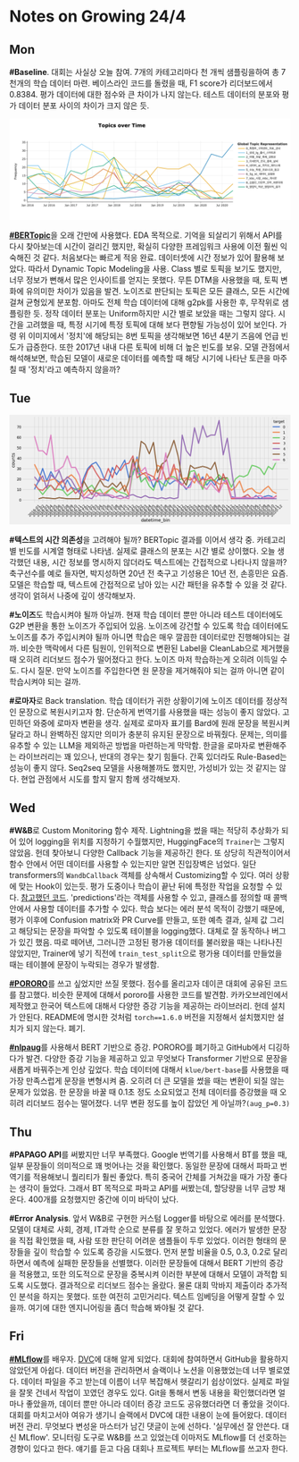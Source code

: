 # Notes on Growing 24/4

## Mon

**#Baseline**. 대회는 사실상 오늘 참여. 7개의 카테고리마다 천 개씩 샘플링을하여 총 7천개의 학습 데이터 마련. 베이스라인 코드를 돌렸을 때, F1 score가 리더보드에서 0.8384. 평가 데이터에 대한 점수와 큰 차이가 나지 않는다. 테스트 데이터의 분포와 평가 데이터 분포 사이의 차이가 크지 않은 듯.  

![BERTopic](./bertopic.png)

[**#BERTopic**](https://maartengr.github.io/BERTopic/index.html)을 오래 간만에 사용했다. EDA 목적으로. 기억을 되살리기 위해서 API를 다시 찾아보는데 시간이 걸리긴 했지만, 확실히 다양한 프레임워크 사용에 이전 훨씬 익숙해진 것 같다. 처음보다는 빠르게 적응 완료. 데이터셋에 시간 정보가 있어 활용해 보았다. 따라서 Dynamic Topic Modeling을 사용. Class 별로 토픽을 보기도 했지만, 너무 정보가 뻔해서 많은 인사이트를 얻지는 못했다. 무튼 DTM을 사용했을 때, 토픽 변화에 유의미한 차이가 있음을 발견. 노이즈로 판단되는 토픽은 모든 클래스, 모든 시간에 걸쳐 균형있게 분포함. 아마도 전체 학습 데이터에 대해 g2pk를 사용한 후, 무작위로 샘플링한 듯. 정작 데이터 분포는 Uniform하지만 시간 별로 보았을 때는 그렇지 않다. 시간을 고려했을 때, 특정 시기에 특정 토픽에 대해 보다 편향될 가능성이 있어 보인다. 가령 위 이미지에서 '정치'에 해당되는 8번 토픽을 생각해보면 16년 4분기 즈음에 언급 빈도가 급증한다. 또한 2017년 내내 다른 토픽에 비해 더 높은 빈도를 보유. 모델 관점에서 해석해보면, 학습된 모델이 새로운 데이터를 예측할 때 해당 시기에 나타난 토큰을 마주칠 때 '정치'라고 예측하지 않을까?    

##   
  
## Tue

![EDA](./eda.png)

**#텍스트의 시간 의존성**을 고려해야 될까? BERTopic 결과를 이어서 생각 중. 카테고리별 빈도를 시계열 형태로 나타냄. 실제로 클래스의 분포는 시간 별로 상이했다. 오늘 생각했던 내용, 시간 정보를 명시하지 않더라도 텍스트에는 간접적으로 나타나지 않을까? 축구선수를 예로 들자면, 박지성하면 20년 전 축구고 기성용은 10년 전, 손흥민은 요즘. 모델은 학습할 때, 텍스트에 간접적으로 남아 있는 시간 패턴을 유추할 수 있을 것 같다. 생각이 얽혀서 나중에 깊이 생각해보자.   

**#노이즈**도 학습시켜야 될까 아닐까. 현재 학습 데이터 뿐만 아니라 테스트 데이터에도 G2P 변환을 통한 노이즈가 주입되어 있음. 노이즈에 강건할 수 있도록 학습 데이터에도 노이즈를 추가 주입시켜야 될까 아니면 학습은 매우 깔끔한 데이터로만 진행해야되는 걸까. 비슷한 맥락에서 다른 팀원이, 인위적으로 변환된 Label을 CleanLab으로 제거했을 때 오히려 리더보드 점수가 떨어졌다고 한다. 노이즈 마저 학습하는게 오히려 이득일 수도. 다시 질문. 만약 노이즈를 주입한다면 원 문장을 제거해줘야 되는 걸까 아니면 같이 학습시켜야 되는 걸까.  

**#로마자**로 Back translation. 학습 데이터가 귀한 상황이기에 노이즈 데이터를 정상적인 문장으로 복원시키고자 함. 단순하게 번역기를 사용했을 때는 성능이 좋지 않았다. 고민하던 와중에 로마자 변환을 생각. 실제로 로마자 표기를 Bard에 원래 문장을 복원시켜달라고 하니 완벽하진 않지만 의미가 충분히 유지된 문장으로 바꿔줬다. 문제는, 의미를 유추할 수 있는 LLM을 제외하곤 방법을 마련하는게 막막함. 한글을 로마자로 변환해주는 라이브러리는 꽤 있으나, 반대의 경우는 찾기 힘들다. 간혹 있더라도 Rule-Based는 성능이 좋지 않다. Seq2seq 모델을 사용해볼까도 했지만, 가성비가 있는 것 같지는 않다. 현업 관점에서 시도를 할지 말지 함께 생각해보자.    

##   
  
## Wed

**#W&B**로 Custom Monitoring 함수 제작. Lightning을 썼을 때는 적당히 추상화가 되어 있어 logging을 위치를 지정하기 수월했지만, HuggingFace의 `Trainer`는 그렇지 않았음. 헌데 찾아보니 다양한 Callback 기능을 제공하긴 한다. 또 상당히 직관적이어서 함수 안에서 어떤 데이터를 사용할 수 있는지만 알면 진입장벽은 넘었다. 일단 transformers의 `WandbCallback` 객체를 상속해서 Customizing할 수 있다. 여러 상황에 맞는 Hook이 있는듯. 평가 도중이나 학습이 끝난 뒤에 특정한 작업을 요청할 수 있다. [참고했던 코드](https://docs.wandb.ai/guides/integrations/huggingface#custom-logging-log-and-view-evaluation-samples-during-training). 'predictions'라는 객체를 사용할 수 있고, 클래스를 정의할 때 콜백 안에서 사용할 데이터를 추가할 수 있다. 학습 보다는 에러 분석 목적이 강했기 때문에, 평가 이후에 Confusion matrix와 PR Curve를 만들고, 또한 예측 결과, 실제 값 그리고 해당되는 문장을 파악할 수 있도록 테이블을 logging했다. 대체로 잘 동작하나 버그가 있긴 했음. 따로 떼어낸, 그러니깐 고정된 평가용 데이터를 불러왔을 때는 나타나진 않았지만, Trainer에 넣기 직전에 `train_test_split`으로 평가용 데이터를 만들었을 때는 테이블에 문장이 누락되는 경우가 발생함.  

[**#PORORO**](https://github.com/kakaobrain/pororo)를 쓰고 싶었지만 쓰질 못했다. 점수를 올리고자 데이콘 대회에 공유된 코드를 참고했다. 비슷한 문제에 대해서 pororo를 사용한 코드를 발견함. 카카오브레인에서 제작했고 한국어 텍스트에 대해서 다양한 증강 기능을 제공하는 라이브러리. 헌데 설치가 안된다. README에 명시한 것처럼 `torch==1.6.0` 버전을 지정해서 설치했지만 설치가 되지 않는다. 폐기.   

[**#nlpaug**](https://github.com/makcedward/nlpaug)를 사용해서 BERT 기반으로 증강. PORORO를 폐기하고 GitHub에서 디깅하다가 발견. 다양한 증강 기능을 제공하고 있고 무엇보다 Transformer 기반으로 문장을 새롭게 바꿔주는게 인상 깊었다. 학습 데이터에 대해서 `klue/bert-base`를 사용했을 때 가장 만족스럽게 문장을 변형시켜 줌. 오히려 더 큰 모델을 썼을 때는 변환이 되질 않는 문제가 있었음. 한 문장을 바꿀 때 0.1초 정도 소요되었고 전체 데이터를 증강했을 때 오히려 리더보드 점수는 떨어졌다. 너무 변환 정도를 높이 잡았던 게 아닐까?`(aug_p=0.3)`  

##   
    
## Thu

**#PAPAGO API**를 써봤지만 너무 부족했다. Google 번역기를 사용해서 BT를 했을 때, 일부 문장들이 의미적으로 꽤 벗어나는 것을 확인했다. 동일한 문장에 대해서 파파고 번역기를 적용해보니 퀄리티가 훨씬 좋았다. 특히 중국어 간체를 거쳐갔을 때가 가장 좋다는 생각이 들었다. 그래서 BT 목적으로 파파고 API를  써봤는데, 할당량을 너무 금방 채운다. 400개를 요청했지만 중간에 이미 바닥이 났다.  

**#Error Analysis**. 앞서 W&B로 구현한 커스텀 Logger를 바탕으로 에러를 분석했다. 모델이 대체로 사회, 경제, IT과학 순으로 분류를 잘 못하고 있었다. 에러가 발생한 문장을 직접 확인했을 때, 사람 또한 판단히 어려운 샘플들이 두루 있었다. 이러한 형태의 문장들을 깊이 학습할 수 있도록 증강을 시도했다. 먼저 분할 비율을 0.5, 0.3, 0.2로 달리하면서 예측에 실패한 문장들을 선별했다. 이러한 문장들에 대해서 BERT 기반의 증강을 적용했고, 또한 의도적으로 문장을 중복시켜 이러한 부분에 대해서 모델이 과적합 되도록 시도했다. 결과적으로 리더보드 점수는 올랐다. 물론 대회 막바지 제출이라 추가적인 분석을 하지는 못했다. 또한 여전히 고민거리다. 텍스트 임베딩을 어떻게 잘할 수 있을까. 여기에 대한 엔지니어링을 좀더 학습해 봐야될 것 같다.   

##   
  
## Fri

[**#MLflow**](https://mlflow.org/)를 배우자. [DVC](https://dvc.org/)에 대해 알게 되었다. 대회에 참여하면서 GitHub을 활용하지 않았던게 아쉽다. 데이터 버전을 관리하면서 슬랙이나 노션을 이용했었는데 너무 별로였다. 데이터 파일을 주고 받는데 이름이 너무 복잡해서 헷갈리기 쉽상이었다. 실제로 파일을 잘못 건네서 작업이 꼬였던 경우도 있다. Git을 통해서 변동 내용을 확인했더라면 얼마나 좋았을까, 데이터 뿐만 아니라 데이터 증강 코드도 공유했더라면 더 좋았을 것이다. 대회를 마치고서야 여유가 생기니 슬랙에서 DVC에 대한 내용이 눈에 들어왔다. 데이터 버전 관리. 무엇보다 변성윤 마스터가 남긴 댓글이 눈에 선하다. '실무에선 잘 안쓴다. 대신 MLflow'. 모니터링 도구로 W&B를 쓰고 있었는데 이마저도 MLflow를 더 선호하는 경향이 있다고 한다. 얘기를 듣고 다음 대회나 프로젝트 부터는 MLflow를 쓰고자 한다.   


